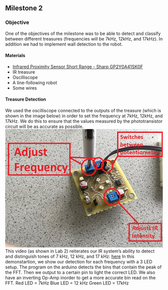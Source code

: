 ## Milestone 2

### Objective

One of the objectives of the milestone was to be able to detect and classify between different treasures (frequencies will be 7kHz, 12kHz, and 17kHz). In addition we had to implement wall detection to the robot.

#### Materials
- [Infrared Proximity Sensor Short Range - Sharp GP2Y0A41SK0F](http://www.sharp-world.com/products/device/lineup/data/pdf/datasheet/gp2y0a41sk_e.pdf)
- IR treasure
- Oscilliscope
- A line-following robot
- Some wires

#### Treasure Detection
We used the oscilliscope connected to the outputs of the treasure (which is shown in the image below) in order to set the frequency at 7kHz, 12kHz, and 17kHz. We do this to ensure that the values measured by the phototransistor circuit will be as accurate as possible. 
![treasure](./images/treasure_pot.JPG) 
This video (as shown in Lab 2) reiterates our IR system’s ability to detect and distinguish tones of 7 kHz, 12 kHz, and 17 kHz: [here](https://www.youtube.com/watch?v=DN9lzJqB21Q)
In this demonstartion, we show our detection for each frequency with a 3 LED setup. The program on the arduino detects the bins that contain the peak of the FFT. Then we output to a certain pin to light the correct LED. We also have an inverting Op-Amp inorder to get a more accurate bin read on the FFT.
Red LED = 7kHz
Blue LED = 12 kHz
Green LED = 17kHz




